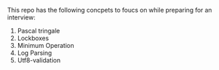 This repo has the following concpets to foucs on while preparing for an interview:
1. Pascal tringale
2. Lockboxes
3. Minimum Operation
4. Log Parsing
5. Utf8-validation
